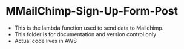 # MMailChimp-Sign-Up-Form-Post

- This is the lambda function used to send data to Mailchimp. 
- This folder is for documentation and version control only
- Actual code lives in AWS